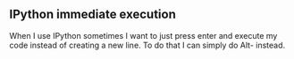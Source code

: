 ## IPython immediate execution

When I use IPython sometimes I want to just press enter and execute my code instead of creating a new line. To do that I can simply do Alt-<Enter> instead.


